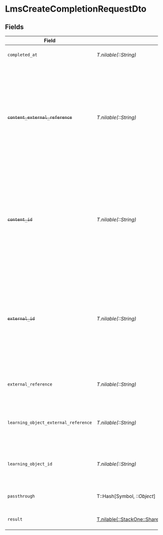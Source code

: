 # LmsCreateCompletionRequestDto


## Fields

| Field                                                                                                                                                                        | Type                                                                                                                                                                         | Required                                                                                                                                                                     | Description                                                                                                                                                                  | Example                                                                                                                                                                      |
| ---------------------------------------------------------------------------------------------------------------------------------------------------------------------------- | ---------------------------------------------------------------------------------------------------------------------------------------------------------------------------- | ---------------------------------------------------------------------------------------------------------------------------------------------------------------------------- | ---------------------------------------------------------------------------------------------------------------------------------------------------------------------------- | ---------------------------------------------------------------------------------------------------------------------------------------------------------------------------- |
| `completed_at`                                                                                                                                                               | *T.nilable(::String)*                                                                                                                                                        | :heavy_minus_sign:                                                                                                                                                           | The date the content was completed                                                                                                                                           | 2021-07-21T14:00:00.000Z                                                                                                                                                     |
| ~~`content_external_reference`~~                                                                                                                                             | *T.nilable(::String)*                                                                                                                                                        | :heavy_minus_sign:                                                                                                                                                           | : warning: ** DEPRECATED **: This will be removed in a future release, please migrate away from it as soon as possible.<br/><br/>The external reference associated with this content | SOFTWARE-ENG-LV1-TRAINING-VIDEO-1-CONTENT                                                                                                                                    |
| ~~`content_id`~~                                                                                                                                                             | *T.nilable(::String)*                                                                                                                                                        | :heavy_minus_sign:                                                                                                                                                           | : warning: ** DEPRECATED **: This will be removed in a future release, please migrate away from it as soon as possible.<br/><br/>The content ID associated with this completion | 16873-ENG-VIDEO-1                                                                                                                                                            |
| ~~`external_id`~~                                                                                                                                                            | *T.nilable(::String)*                                                                                                                                                        | :heavy_minus_sign:                                                                                                                                                           | : warning: ** DEPRECATED **: This will be removed in a future release, please migrate away from it as soon as possible.<br/><br/>The external ID associated with this completion | SOFTWARE-ENG-LV1-TRAINING-VIDEO-1-COMPLETION                                                                                                                                 |
| `external_reference`                                                                                                                                                         | *T.nilable(::String)*                                                                                                                                                        | :heavy_minus_sign:                                                                                                                                                           | The external reference associated with this completion                                                                                                                       | e3gd34-23tr21-er234-345er56                                                                                                                                                  |
| `learning_object_external_reference`                                                                                                                                         | *T.nilable(::String)*                                                                                                                                                        | :heavy_minus_sign:                                                                                                                                                           | The external reference of the learning object associated with this completion                                                                                                | learning-content-123                                                                                                                                                         |
| `learning_object_id`                                                                                                                                                         | *T.nilable(::String)*                                                                                                                                                        | :heavy_minus_sign:                                                                                                                                                           | The id of the learning object associated with this completion                                                                                                                | e3gd34-23tr21-er234-345er56                                                                                                                                                  |
| `passthrough`                                                                                                                                                                | T::Hash[Symbol, *::Object*]                                                                                                                                                  | :heavy_minus_sign:                                                                                                                                                           | Value to pass through to the provider                                                                                                                                        | {<br/>"other_known_names": "John Doe"<br/>}                                                                                                                                  |
| `result`                                                                                                                                                                     | [T.nilable(::StackOne::Shared::LmsCreateCompletionRequestDtoResult)](../../models/shared/lmscreatecompletionrequestdtoresult.md)                                             | :heavy_minus_sign:                                                                                                                                                           | The result of the completion                                                                                                                                                 |                                                                                                                                                                              |